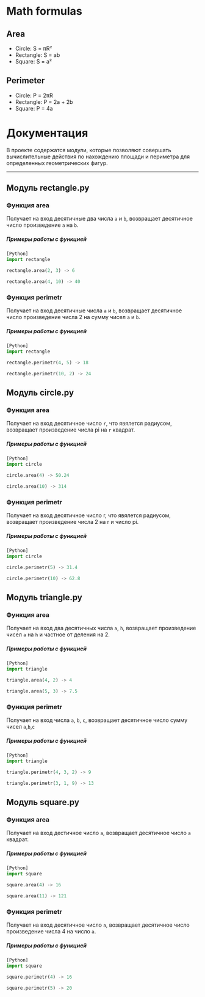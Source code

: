 # Math formulas
## Area
- Circle: S = πR²
- Rectangle: S = ab
- Square: S = a²

## Perimeter
- Circle: P = 2πR
- Rectangle: P = 2a + 2b
- Square: P = 4a

# Документация

В проекте содержатся модули, которые позволяют совершать вычислительные действия по нахождению площади и периметра для определенных геометрических фигур.

---

## Модуль rectangle.py

### Функция area
Получает на вход десятичные два числа `a` и `b`, возвращает десятичное число произведение `a` на `b`.

##### Примеры работы с функцией
```python
[Python]
import rectangle

rectangle.area(2, 3) -> 6

rectangle.area(4, 10) -> 40
```

### Функция perimetr
Получает на вход десятичные числа `a` и `b`, возвращает десятичное число произведение числа 2 на сумму чисел `a` и `b`.

##### Примеры работы с функцией
```python
[Python]
import rectangle

rectangle.perimetr(4, 5) -> 18

rectangle.perimetr(10, 2) -> 24
```

## Модуль circle.py

### Функция area
Получает на вход десятичное число `r`, что явялется радиусом, возвращает произведение числа pi на `r` квадрат.

##### Примеры работы с функцией
```python
[Python]
import circle

circle.area(4) -> 50.24

circle.area(10) -> 314
```

### Функция perimetr
Получает на вход десятичное число r, что явялется радиусом, возвращает произведение числа 2 на r и число pi.

##### Примеры работы с функцией
```python
[Python]
import circle

circle.perimetr(5) -> 31.4

circle.perimetr(10) -> 62.8
```

## Модуль triangle.py

### Функция area
Получает на вход два десятичных числа `a`, `h`, возвращает произведение чисел `a` на `h` и частное от деления на 2.

##### Примеры работы с функцией
```python
[Python]
import triangle

triangle.area(4, 2) -> 4

triangle.area(5, 3) -> 7.5
```

### Функция perimetr
Получает на вход числа `a`, `b`, `c`, возвращает десятичное число сумму чисел `a`,`b`,`c`

##### Примеры работы с функцией
```python
[Python]
import triangle

triangle.perimetr(4, 3, 2) -> 9

triangle.perimetr(3, 1, 9) -> 13
```

## Модуль square.py

### Функция area
Получает на вход дестичное число `a`, возвращает десятичное число `a` квадрат.

##### Примеры работы с функцией
```python
[Python]
import square

square.area(4) -> 16

square.area(11) -> 121
```

### Функция perimetr
Получает на вход десятичное число `a`, возвращает десятичное число произведение числа 4 на число `a`.

##### Примеры работы с функцией
```python
[Python]
import square

square.perimetr(4) -> 16

square.perimetr(5) -> 20
```

